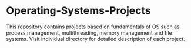 # Operating-Systems-Projects
This repository contains projects based on fundamentals of OS such as process management, multithreading, memory management and file systems. Visit individual directory for detailed description of each project. 
